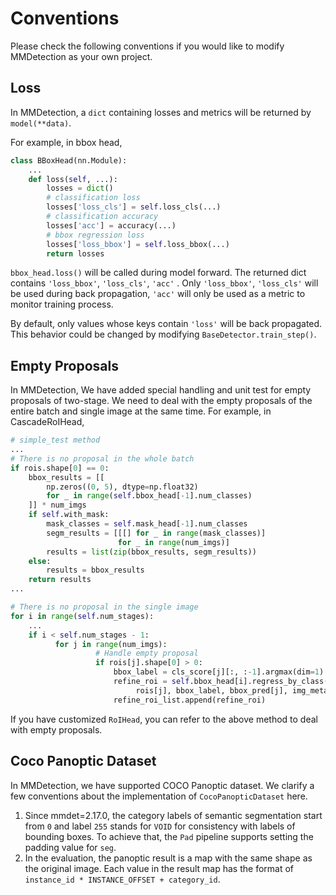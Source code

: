 # Conventions

Please check the following conventions if you would like to modify MMDetection as your own project.

## Loss

In MMDetection, a `dict` containing losses and metrics will be returned by `model(**data)`.

For example, in bbox head,

```python
class BBoxHead(nn.Module):
    ...
    def loss(self, ...):
        losses = dict()
        # classification loss
        losses['loss_cls'] = self.loss_cls(...)
        # classification accuracy
        losses['acc'] = accuracy(...)
        # bbox regression loss
        losses['loss_bbox'] = self.loss_bbox(...)
        return losses
```

`bbox_head.loss()` will be called during model forward.
The returned dict contains `'loss_bbox'`, `'loss_cls'`, `'acc'` .
Only `'loss_bbox'`, `'loss_cls'` will be used during back propagation,
`'acc'` will only be used as a metric to monitor training process.

By default, only values whose keys contain `'loss'` will be back propagated.
This behavior could be changed by modifying `BaseDetector.train_step()`.

## Empty Proposals

In MMDetection, We have added special handling and unit test for empty proposals of two-stage. We need to deal with the empty proposals of the entire batch and single image at the same time. For example, in CascadeRoIHead,

```python
# simple_test method
...
# There is no proposal in the whole batch
if rois.shape[0] == 0:
    bbox_results = [[
        np.zeros((0, 5), dtype=np.float32)
        for _ in range(self.bbox_head[-1].num_classes)
    ]] * num_imgs
    if self.with_mask:
        mask_classes = self.mask_head[-1].num_classes
        segm_results = [[[] for _ in range(mask_classes)]
                        for _ in range(num_imgs)]
        results = list(zip(bbox_results, segm_results))
    else:
        results = bbox_results
    return results
...

# There is no proposal in the single image
for i in range(self.num_stages):
    ...
    if i < self.num_stages - 1:
          for j in range(num_imgs):
                   # Handle empty proposal
                   if rois[j].shape[0] > 0:
                       bbox_label = cls_score[j][:, :-1].argmax(dim=1)
                       refine_roi = self.bbox_head[i].regress_by_class(
                            rois[j], bbox_label, bbox_pred[j], img_metas[j])
                       refine_roi_list.append(refine_roi)
```

If you have customized `RoIHead`, you can refer to the above method to deal with empty proposals.

## Coco Panoptic Dataset

In MMDetection, we have supported COCO Panoptic dataset. We clarify a few conventions about the implementation of `CocoPanopticDataset` here.

1. Since mmdet=2.17.0, the category labels of semantic segmentation start from `0` and label `255` stands for `VOID` for consistency with labels of bounding boxes.
To achieve that, the `Pad` pipeline supports setting the padding value for `seg`.
2. In the evaluation, the panoptic result is a map with the same shape as the original image. Each value in the result map has the format of `instance_id * INSTANCE_OFFSET + category_id`.
